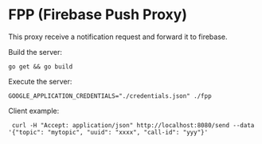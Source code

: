# FPP (Firebase Push Proxy)

This proxy receive a notification request and forward it to firebase.

Build the server:
```
go get && go build
```

Execute the server:
```
GOOGLE_APPLICATION_CREDENTIALS="./credentials.json" ./fpp
```

Client example:
```
 curl -H "Accept: application/json" http://localhost:8080/send --data '{"topic": "mytopic", "uuid": "xxxx", "call-id": "yyy"}'
```

